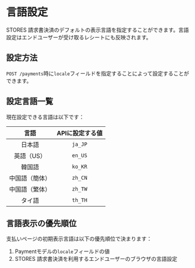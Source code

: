 # 言語設定

STORES 請求書決済のデフォルトの表示言語を指定することができます。言語設定はエンドユーザーが受け取るレシートにも反映されます。

## 設定方法

`POST /payments`時に`locale`フィールドを指定することによって設定することができます。

## 設定言語一覧

現在設定できる言語は以下です：

|言語|APIに設定する値|
|:----:|:----:|
|日本語|`ja_JP`|
|英語（US）|`en_US`|
|韓国語|`ko_KR`|
|中国語（簡体）|`zh_CN`|
|中国語（繁体）|`zh_TW`|
|タイ語|`th_TH`|

## 言語表示の優先順位

支払いページの初期表示言語は以下の優先順位で決まります：

1. Paymentモデルの`locale`フィールドの値
2. STORES 請求書決済を利用するエンドユーザーのブラウザの言語設定
